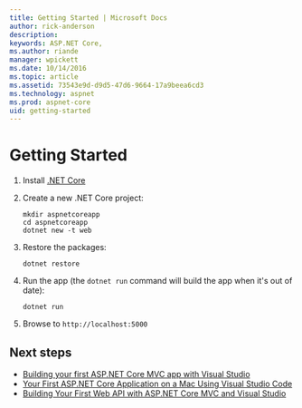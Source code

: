 ```yaml
---
title: Getting Started | Microsoft Docs
author: rick-anderson
description: 
keywords: ASP.NET Core,
ms.author: riande
manager: wpickett
ms.date: 10/14/2016
ms.topic: article
ms.assetid: 73543e9d-d9d5-47d6-9664-17a9beea6cd3
ms.technology: aspnet
ms.prod: aspnet-core
uid: getting-started
---
```

# Getting Started

1.  Install [.NET Core](https://microsoft.com/net/core)

2.  Create a new .NET Core project:

    ````console
    mkdir aspnetcoreapp
    cd aspnetcoreapp
    dotnet new -t web
    ````

3.  Restore the packages:

    ````console
    dotnet restore
    ````

4.  Run the app  (the `dotnet run` command will build the app when it's out of date):

    ````console
    dotnet run
    ````

5.  Browse to `http://localhost:5000`

## Next steps

* [Building your first ASP.NET Core MVC app with Visual Studio](tutorials/first-mvc-app/index.md)
* [Your First ASP.NET Core Application on a Mac Using Visual Studio Code](tutorials/your-first-mac-aspnet.md)
* [Building Your First Web API with ASP.NET Core MVC and Visual Studio](tutorials/first-web-api.md)
